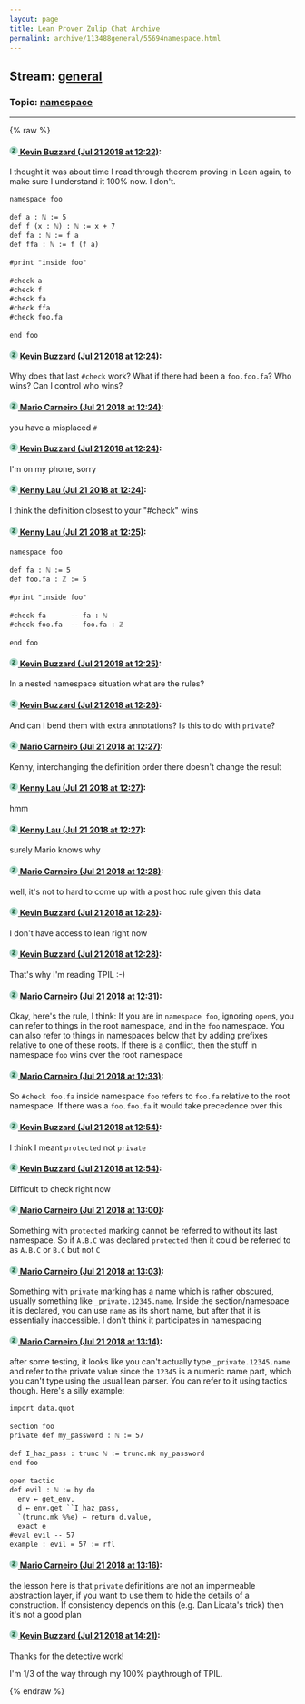 ```yaml
---
layout: page
title: Lean Prover Zulip Chat Archive 
permalink: archive/113488general/55694namespace.html
---
```


## Stream: [general](index.html)
### Topic: [namespace](55694namespace.html)

---


{% raw %}
#### [![Click to go to Zulip](../../assets/img/zulip2.png) Kevin Buzzard (Jul 21 2018 at 12:22)](https://leanprover.zulipchat.com/#narrow/stream/113488-general/topic/namespace/near/130048945):
I thought it was about time I read through theorem proving in Lean again, to make sure I understand it 100% now. I don't. 

```lean
namespace foo 

def a : ℕ := 5 
def f (x : ℕ) : ℕ := x + 7 
def fa : ℕ := f a 
def ffa : ℕ := f (f a) 

#print "inside foo" 

#check a 
#check f 
#check fa 
#check ffa 
#check foo.fa 

end foo 
```

#### [![Click to go to Zulip](../../assets/img/zulip2.png) Kevin Buzzard (Jul 21 2018 at 12:24)](https://leanprover.zulipchat.com/#narrow/stream/113488-general/topic/namespace/near/130048997):
Why does that last `#check` work? What if there had been a `foo.foo.fa`? Who wins? Can I control who wins?

#### [![Click to go to Zulip](../../assets/img/zulip2.png) Mario Carneiro (Jul 21 2018 at 12:24)](https://leanprover.zulipchat.com/#narrow/stream/113488-general/topic/namespace/near/130048998):
you have a misplaced `#`

#### [![Click to go to Zulip](../../assets/img/zulip2.png) Kevin Buzzard (Jul 21 2018 at 12:24)](https://leanprover.zulipchat.com/#narrow/stream/113488-general/topic/namespace/near/130049000):
I'm on my phone, sorry

#### [![Click to go to Zulip](../../assets/img/zulip2.png) Kenny Lau (Jul 21 2018 at 12:24)](https://leanprover.zulipchat.com/#narrow/stream/113488-general/topic/namespace/near/130049002):
I think the definition closest to your "#check" wins

#### [![Click to go to Zulip](../../assets/img/zulip2.png) Kenny Lau (Jul 21 2018 at 12:25)](https://leanprover.zulipchat.com/#narrow/stream/113488-general/topic/namespace/near/130049014):
```lean
namespace foo

def fa : ℕ := 5
def foo.fa : ℤ := 5

#print "inside foo"

#check fa      -- fa : ℕ
#check foo.fa  -- foo.fa : ℤ

end foo
```

#### [![Click to go to Zulip](../../assets/img/zulip2.png) Kevin Buzzard (Jul 21 2018 at 12:25)](https://leanprover.zulipchat.com/#narrow/stream/113488-general/topic/namespace/near/130049020):
In a nested namespace situation what are the rules?

#### [![Click to go to Zulip](../../assets/img/zulip2.png) Kevin Buzzard (Jul 21 2018 at 12:26)](https://leanprover.zulipchat.com/#narrow/stream/113488-general/topic/namespace/near/130049065):
And can I bend them with extra annotations? Is this to do with `private`?

#### [![Click to go to Zulip](../../assets/img/zulip2.png) Mario Carneiro (Jul 21 2018 at 12:27)](https://leanprover.zulipchat.com/#narrow/stream/113488-general/topic/namespace/near/130049068):
Kenny, interchanging the definition order there doesn't change the result

#### [![Click to go to Zulip](../../assets/img/zulip2.png) Kenny Lau (Jul 21 2018 at 12:27)](https://leanprover.zulipchat.com/#narrow/stream/113488-general/topic/namespace/near/130049071):
hmm

#### [![Click to go to Zulip](../../assets/img/zulip2.png) Kenny Lau (Jul 21 2018 at 12:27)](https://leanprover.zulipchat.com/#narrow/stream/113488-general/topic/namespace/near/130049072):
surely Mario knows why

#### [![Click to go to Zulip](../../assets/img/zulip2.png) Mario Carneiro (Jul 21 2018 at 12:28)](https://leanprover.zulipchat.com/#narrow/stream/113488-general/topic/namespace/near/130049076):
well, it's not to hard to come up with a post hoc rule given this data

#### [![Click to go to Zulip](../../assets/img/zulip2.png) Kevin Buzzard (Jul 21 2018 at 12:28)](https://leanprover.zulipchat.com/#narrow/stream/113488-general/topic/namespace/near/130049119):
I don't have access to lean right now

#### [![Click to go to Zulip](../../assets/img/zulip2.png) Kevin Buzzard (Jul 21 2018 at 12:28)](https://leanprover.zulipchat.com/#narrow/stream/113488-general/topic/namespace/near/130049121):
That's why I'm reading TPIL :-)

#### [![Click to go to Zulip](../../assets/img/zulip2.png) Mario Carneiro (Jul 21 2018 at 12:31)](https://leanprover.zulipchat.com/#narrow/stream/113488-general/topic/namespace/near/130049179):
Okay, here's the rule, I think: If you are in `namespace foo`, ignoring `open`s, you can refer to things in the root namespace, and in the `foo` namespace. You can also refer to things in namespaces below that by adding prefixes relative to one of these roots. If there is a conflict, then the stuff in namespace `foo` wins over the root namespace

#### [![Click to go to Zulip](../../assets/img/zulip2.png) Mario Carneiro (Jul 21 2018 at 12:33)](https://leanprover.zulipchat.com/#narrow/stream/113488-general/topic/namespace/near/130049230):
So `#check foo.fa` inside namespace `foo` refers to `foo.fa` relative to the root namespace. If there was a `foo.foo.fa` it would take precedence over this

#### [![Click to go to Zulip](../../assets/img/zulip2.png) Kevin Buzzard (Jul 21 2018 at 12:54)](https://leanprover.zulipchat.com/#narrow/stream/113488-general/topic/namespace/near/130049807):
I think I meant `protected` not `private`

#### [![Click to go to Zulip](../../assets/img/zulip2.png) Kevin Buzzard (Jul 21 2018 at 12:54)](https://leanprover.zulipchat.com/#narrow/stream/113488-general/topic/namespace/near/130049808):
Difficult to check right now

#### [![Click to go to Zulip](../../assets/img/zulip2.png) Mario Carneiro (Jul 21 2018 at 13:00)](https://leanprover.zulipchat.com/#narrow/stream/113488-general/topic/namespace/near/130049967):
Something with `protected` marking cannot be referred to without its last namespace. So if `A.B.C` was declared `protected` then it could be referred to as `A.B.C` or `B.C` but not `C`

#### [![Click to go to Zulip](../../assets/img/zulip2.png) Mario Carneiro (Jul 21 2018 at 13:03)](https://leanprover.zulipchat.com/#narrow/stream/113488-general/topic/namespace/near/130050030):
Something with `private` marking has a name which is rather obscured, usually something like `_private.12345.name`. Inside the section/namespace it is declared, you can use `name` as its short name, but after that it is essentially inaccessible. I don't think it participates in namespacing

#### [![Click to go to Zulip](../../assets/img/zulip2.png) Mario Carneiro (Jul 21 2018 at 13:14)](https://leanprover.zulipchat.com/#narrow/stream/113488-general/topic/namespace/near/130050319):
after some testing, it looks like you can't actually type `_private.12345.name` and refer to the private value since the `12345` is a numeric name part, which you can't type using the usual lean parser. You can refer to it using tactics though. Here's a silly example:
```lean
import data.quot

section foo
private def my_password : ℕ := 57

def I_haz_pass : trunc ℕ := trunc.mk my_password
end foo

open tactic
def evil : ℕ := by do
  env ← get_env,
  d ← env.get ``I_haz_pass,
  `(trunc.mk %%e) ← return d.value,
  exact e
#eval evil -- 57
example : evil = 57 := rfl
```

#### [![Click to go to Zulip](../../assets/img/zulip2.png) Mario Carneiro (Jul 21 2018 at 13:16)](https://leanprover.zulipchat.com/#narrow/stream/113488-general/topic/namespace/near/130050377):
the lesson here is that `private` definitions are not an impermeable abstraction layer, if you want to use them to hide the details of a construction. If consistency depends on this (e.g. Dan Licata's trick) then it's not a good plan

#### [![Click to go to Zulip](../../assets/img/zulip2.png) Kevin Buzzard (Jul 21 2018 at 14:21)](https://leanprover.zulipchat.com/#narrow/stream/113488-general/topic/namespace/near/130052500):
Thanks for the detective work!

I'm 1/3 of the way through my 100% playthrough of TPIL.


{% endraw %}
